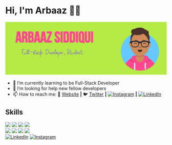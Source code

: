# Hi, I'm Arbaaz 👋😄
<img src="https://github.com/arbaazsama/arbaazsama/blob/master/gh-header-image-cropped.jpg" alt="banner that says Arbaaz Siddiqui - Full Stack Developer, calongside a cartoon illustration of Arbaaz">


- 🌱 I’m currently learning to be Full-Stack Developer
- 🤔 I’m looking for help new fellow developers
- 📫 How to reach me: 
🏡 [Website][website] **|** 
🐦 [Twitter][twitter] **|** 
[<img src="https://img.shields.io/badge/Instagram-%23E4405F.svg?&style=flat-square&logo=instagram&logoColor=white" alt="Instagram">][instagram] **|** 
[<img src="https://img.shields.io/badge/LinkedIn-%230077B5.svg?&style=flat-square&logo=linkedin&logoColor=white" alt="LinkedIn">][Linkedin]

[Website]: https://arbaazsama.github.io/profile/
[Twitter]: https://twitter.com/justarbaaz
[Instagram]: https://instagram.com/iarbaazsiddiqui
[Linkedin]: https://linkedin.com/in/arbaazsiddiqui
## Skills
<img src="https://img.shields.io/badge/JavaScript -3d03fc" /> <img src="https://img.shields.io/badge/Python -41b883" /> <img src="https://img.shields.io/badge/Java -FF0000" /> <img src="https://img.shields.io/badge/C/C++ -C357C4" /><br>
<img src="https://img.shields.io/badge/HTML5-ff7851" /> <img src="https://img.shields.io/badge/CSS3-44b2fb" /> <img src="https://img.shields.io/badge/Bootstrap -563d7c" />
<img src="https://img.shields.io/badge/React.js -1cc4b4" />
</br>
<a href="#"><img src="https://img.shields.io/badge/LinkedIn-%230077B5.svg?&style=flat-square&logo=linkedin&logoColor=white" alt="LinkedIn"></a>
<a href="#"><img src="https://img.shields.io/badge/Instagram-%23E4405F.svg?&style=flat-square&logo=instagram&logoColor=white" alt="Instagram"></a>

